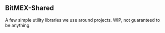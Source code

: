 ## BitMEX-Shared

A few simple utility libraries we use around projects. WIP, not guaranteed to be anything.

